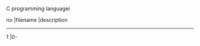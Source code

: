 C programming languagei

no	|filename		|description
_________________________________________________________________________________
1	|0-
